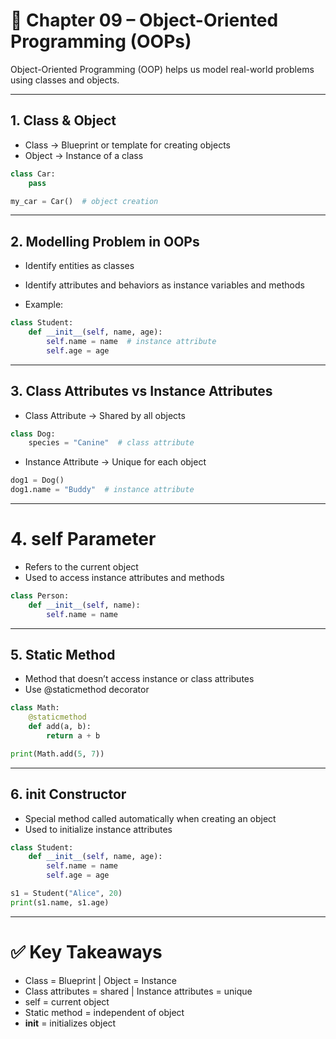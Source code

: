 # 📘 Chapter 09 – Object-Oriented Programming (OOPs)

Object-Oriented Programming (OOP) helps us model real-world problems using classes and objects.

---

## 1. Class & Object

- Class → Blueprint or template for creating objects
- Object → Instance of a class

```python
class Car:
    pass

my_car = Car()  # object creation
```

---

## 2. Modelling Problem in OOPs

- Identify entities as classes
- Identify attributes and behaviors as instance variables and methods

- Example:

```python
class Student:
    def __init__(self, name, age):
        self.name = name  # instance attribute
        self.age = age

```

---

## 3. Class Attributes vs Instance Attributes

- Class Attribute → Shared by all objects

```python
class Dog:
    species = "Canine"  # class attribute
```

- Instance Attribute → Unique for each object

```python
dog1 = Dog()
dog1.name = "Buddy"  # instance attribute
```
---

# 4. self Parameter

- Refers to the current object
- Used to access instance attributes and methods

```python
class Person:
    def __init__(self, name):
        self.name = name
```
---

## 5. Static Method

- Method that doesn’t access instance or class attributes
- Use @staticmethod decorator

```python
class Math:
    @staticmethod
    def add(a, b):
        return a + b

print(Math.add(5, 7))
```
---

## 6. __init__ Constructor

- Special method called automatically when creating an object
- Used to initialize instance attributes

```python
class Student:
    def __init__(self, name, age):
        self.name = name
        self.age = age

s1 = Student("Alice", 20)
print(s1.name, s1.age)
```
---

# ✅ Key Takeaways

- Class = Blueprint | Object = Instance
- Class attributes = shared | Instance attributes = unique
- self = current object
- Static method = independent of object
- __init__ = initializes object